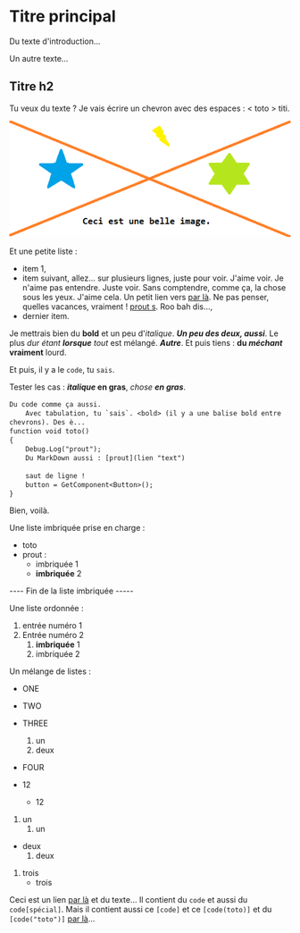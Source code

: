 # Titre principal

Du texte d'introduction...

Un autre texte...

## Titre h2

Tu veux du texte ? Je vais écrire un chevron avec des espaces : < toto > titi.

![Workflow specular](uneImage.png)

Et une petite liste :
- item 1,
- item suivant, allez... sur plusieurs lignes, juste pour voir. J'aime voir. Je n'aime pas entendre. Juste voir. Sans comptendre, comme ça, la chose sous les yeux. J'aime cela. Un petit lien vers [par là](https://duckduckgo.com "contenu bulle"). Ne pas penser, quelles vacances, vraiment ! [prout s](uneImage.png "belle image"). Roo bah dis...,
- dernier item.

Je mettrais bien du **bold** et un peu d'*italique*. ***Un peu des deux, aussi***. Le plus *dur étant **lorsque** tout* est mélangé. ***Autre***. Et puis tiens : **du *méchant* vraiment** lourd.

Et puis, il y a le `code`, tu `sais`.

Tester les cas : ***italique* en gras**, *chose **en gras***.
```
Du code comme ça aussi.
	Avec tabulation, tu `sais`. <bold> (il y a une balise bold entre chevrons). Des è...
function void toto()
{
	Debug.Log("prout");
	Du MarkDown aussi : [prout](lien "text")
   
	saut de ligne !
	button = GetComponent<Button>();
}
```

Bien, voilà.

Une liste imbriquée prise en charge :
- toto
- prout :
   - imbriquée 1
   - **imbriquée** 2

---- Fin de la liste imbriquée -----

Une liste ordonnée :
1. entrée numéro 1
2. Entrée numéro 2
   1. **imbriquée** 1
   2. imbriquée 2

Un mélange de listes :
- ONE
- TWO
- THREE
   1. un  
   2. deux
- FOUR


- 12
   - 12

1. un
   1. un

- deux
   1. deux

1. trois
   - trois

Ceci est un lien [par là](https://duckduckgo.com "contenu bulle") et du texte... Il contient du `code` et aussi du `code[spécial]`. Mais il contient aussi ce `[code]` et ce `[code(toto)]` et du `[code("toto")]` [par là](https://duckduckgo.com "contenu bulle")...